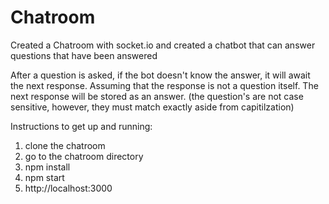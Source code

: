 # Chatroom
Created a Chatroom with socket.io and created a chatbot that can answer questions that have been answered

After a question is asked, if the bot doesn't know the answer, it will await the next response. Assuming that the response is not a question itself. The next response will be stored as an answer. (the question's are not case sensitive, however, they must match exactly aside from capitilzation)

Instructions to get up and running: 

1) clone the chatroom
2) go to the chatroom directory
3) npm install
4) npm start
5) http://localhost:3000


